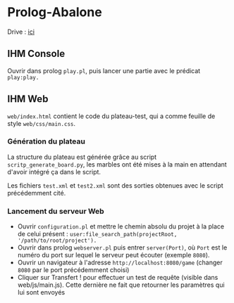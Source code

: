 # Prolog-Abalone

Drive : [ici](https://docs.google.com/document/d/1E-JNow5ES92GtSDYKef_E-OvXDUMxF-eFcAZj14hXoQ/edit?usp=sharing)

## IHM Console

Ouvrir dans prolog `play.pl`, puis lancer une partie avec le prédicat `play:play.`

## IHM Web

`web/index.html` contient le code du plateau-test, qui a comme feuille de style `web/css/main.css`.

### Génération du plateau

La structure du plateau est générée grâce au script `scritp_generate_board.py`, les marbles ont été mises à la main en attendant d'avoir intégré ça dans le script.

Les fichiers `test.xml` et `test2.xml` sont des sorties obtenues avec le script précédemment cité.


### Lancement du serveur Web

- Ouvrir `configuration.pl` et mettre le chemin absolu du projet à la place de celui présent : `user:file_search_path(projectRoot, '/path/to/root/project').`
- Ouvrir dans prolog `webserver.pl` puis entrer `server(Port)`, où `Port` est le numéro du port sur lequel le serveur peut écouter (exemple `8080`).
- Ouvrir un navigateur à l'adresse `http://localhost:8080/game` (changer `8080` par le port précédemment choisi)
- Cliquer sur Transfert ! pour effectuer un test de requête (visible dans web/js/main.js). Cette dernière ne fait que retourner les paramètres qui lui sont envoyés
